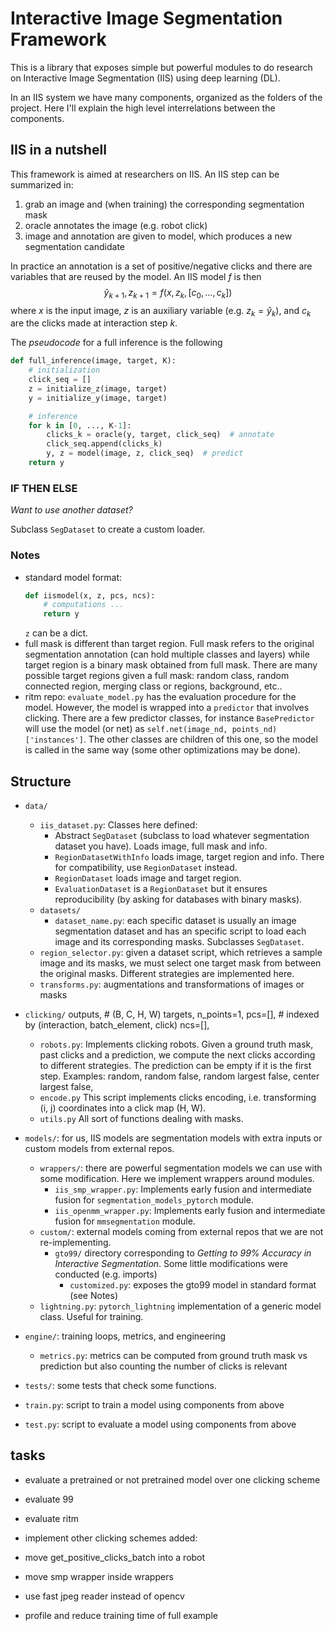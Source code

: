 
# Interactive Image Segmentation Framework

This is a library that exposes simple but powerful modules to do research on Interactive Image Segmentation (IIS) using deep learning (DL).

In an IIS system we have many components, organized as the folders of the project. Here I'll explain the high level interrelations between the components.

## IIS in a nutshell
This framework is aimed at researchers on IIS. An IIS step can be summarized in:
1. grab an image and (when training) the corresponding segmentation mask
2. oracle annotates the image (e.g. robot click)
3. image and annotation are given to model, which produces a new segmentation candidate

In practice an annotation is a set of positive/negative clicks and there are variables that are reused by the model. An IIS model $f$ is then
$$\hat{y}_{k+1}, z_{k+1} = f(x, z_k, [c_0, \dots, c_k]) $$
where $x$ is the input image, $z$ is an auxiliary  variable (e.g. $z_k = \hat{y}_k$), and $c_k$ are the clicks made at interaction step $k$. 

The *pseudocode* for a full inference is the following
```python
def full_inference(image, target, K):
    # initialization
    click_seq = []
    z = initialize_z(image, target)
    y = initialize_y(image, target)

    # inference
    for k in [0, ..., K-1]:
        clicks_k = oracle(y, target, click_seq)  # annotate
        click_seq.append(clicks_k)
        y, z = model(image, z, click_seq)  # predict 
    return y
```

### IF THEN ELSE

*Want to use another dataset?*

Subclass `SegDataset` to create a custom loader.


### Notes
- standard model format:
    ```python
    def iismodel(x, z, pcs, ncs):
        # computations ...
        return y
    ```
    `z` can be a dict.
- full mask is different than target region. Full mask refers to the original segmentation annotation (can hold multiple classes and layers) while target region is a binary mask obtained from full mask. There are many possible target regions given a full mask: random class, random connected region, merging class or regions, background, etc..
- ritm repo: `evaluate_model.py` has the evaluation procedure for the model. However, the model is wrapped into a `predictor` that involves clicking. There are a few predictor classes, for instance `BasePredictor` will use the model (or net) as `self.net(image_nd, points_nd)['instances']`. The other classes are children of this one, so the model is called in the same way (some other optimizations may be done).

## Structure
- `data/`
    - `iis_dataset.py`: Classes here defined:
        - Abstract `SegDataset` (subclass to load whatever segmentation dataset you have). Loads image, full mask and info.
        - `RegionDatasetWithInfo` loads image, target region and info. There for compatibility, use `RegionDataset` instead.
        - `RegionDataset` loads image and target region.
        - `EvaluationDataset` is a `RegionDataset` but it ensures reproducibility (by asking for databases with binary masks).
    - `datasets/`
        - `dataset_name.py`: each specific dataset is usually an image segmentation dataset and has an specific script to load each image and its corresponding masks. Subclasses `SegDataset`.
    - `region_selector.py`: given a dataset script, which retrieves a sample image and its masks, we must select one target mask from between the original masks. Different strategies are implemented here.
    - `transforms.py`: augmentations and transformations of images or masks
- `clicking/`
    outputs,  # (B, C, H, W)
    targets,
    n_points=1,
    pcs=[],  # indexed by (interaction, batch_element, click) 
    ncs=[],
    - `robots.py`: Implements clicking robots. Given a ground truth mask, past clicks and a prediction, we compute the next clicks according to different strategies. The prediction can be empty if it is the first step. Examples: random, random false, random largest false, center largest false, 
    - `encode.py` This script implements clicks encoding, i.e. transforming (i, j) coordinates into a click map (H, W).
    - `utils.py` All sort of functions dealing with masks.
- `models/`: for us, IIS models are segmentation models with extra inputs or custom models from external repos.
    - `wrappers/`: there are powerful segmentation models we can use with some modification. Here we implement wrappers around modules.
        - `iis_smp_wrapper.py`: Implements early fusion and intermediate fusion for `segmentation_models_pytorch` module.
        - `iis_openmm_wrapper.py`: Implements early fusion and intermediate fusion for `mmsegmentation` module.
    - `custom/`: external models coming from external repos that we are not re-implementing.
        - `gto99/` directory corresponding to *Getting to 99% Accuracy in Interactive Segmentation*. Some little modifications were conducted (e.g. imports)
            - `customized.py`: exposes the gto99 model in standard format (see Notes)
    - `lightning.py`: `pytorch_lightning` implementation of a generic model class. Useful for training.

- `engine/`: training loops, metrics, and engineering
    - `metrics.py`: metrics can be computed from ground truth mask vs prediction but also counting the number of clicks is relevant
- `tests/`: some tests that check some functions.
- `train.py`: script to train a model using components from above
- `test.py`: script to evaluate a model using components from above



## tasks
- evaluate a pretrained or not pretrained model over one clicking scheme
- evaluate 99
- evaluate ritm
- implement other clicking schemes
added:
- move get_positive_clicks_batch into a robot
- move smp wrapper inside wrappers

- use fast jpeg reader instead of opencv
- profile and reduce training time of full example


